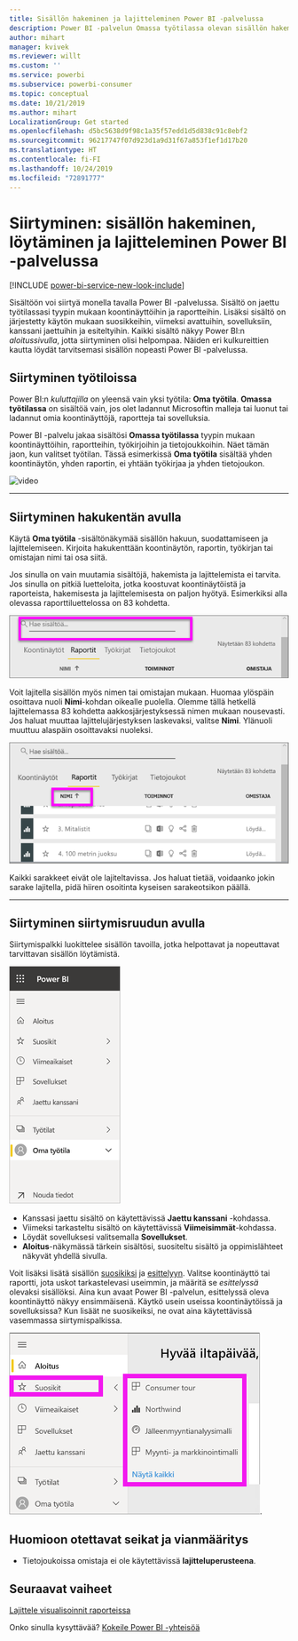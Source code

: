 ```yaml
---
title: Sisällön hakeminen ja lajitteleminen Power BI -palvelussa
description: Power BI -palvelun Omassa työtilassa olevan sisällön hakemisen ja lajittelemisen ohjeet
author: mihart
manager: kvivek
ms.reviewer: willt
ms.custom: ''
ms.service: powerbi
ms.subservice: powerbi-consumer
ms.topic: conceptual
ms.date: 10/21/2019
ms.author: mihart
LocalizationGroup: Get started
ms.openlocfilehash: d5bc5638d9f98c1a35f57edd1d5d838c91c8ebf2
ms.sourcegitcommit: 96217747f07d923d1a9d31f67a853f1ef1d17b20
ms.translationtype: HT
ms.contentlocale: fi-FI
ms.lasthandoff: 10/24/2019
ms.locfileid: "72891777"
---
```

# <a name="navigation-searching-finding-and-sorting-content-in-power-bi-service"></a>Siirtyminen: sisällön hakeminen, löytäminen ja lajitteleminen Power BI -palvelussa

[!INCLUDE [power-bi-service-new-look-include](../includes/power-bi-service-new-look-include.md)]

Sisältöön voi siirtyä monella tavalla Power BI -palvelussa. Sisältö on jaettu työtilassasi tyypin mukaan koontinäyttöihin ja raportteihin.  Lisäksi sisältö on järjestetty käytön mukaan suosikkeihin, viimeksi avattuihin, sovelluksiin, kanssani jaettuihin ja esiteltyihin. Kaikki sisältö näkyy Power BI:n *aloitussivulla*, jotta siirtyminen olisi helpompaa. Näiden eri kulkureittien kautta löydät tarvitsemasi sisällön nopeasti Power BI -palvelussa.  

## <a name="navigation-within-workspaces"></a>Siirtyminen työtiloissa

Power BI:n *kuluttajilla* on yleensä vain yksi työtila: **Oma työtila**. **Omassa työtilassa** on sisältöä vain, jos olet ladannut Microsoftin malleja tai luonut tai ladannut omia koontinäyttöjä, raportteja tai sovelluksia.  

Power BI -palvelu jakaa sisältösi **Omassa työtilassa** tyypin mukaan koontinäyttöihin, raportteihin, työkirjoihin ja tietojoukkoihin. Näet tämän jaon, kun valitset työtilan. Tässä esimerkissä **Oma työtila** sisältää yhden koontinäytön, yhden raportin, ei yhtään työkirjaa ja yhden tietojoukon.

![video](./media/end-user-search-sort/myworkspace/myworkspace.gif)

________________________________________
## <a name="navigation-using-the-search-field"></a>Siirtyminen hakukentän avulla
Käytä **Oma työtila** -sisältönäkymää sisällön hakuun, suodattamiseen ja lajittelemiseen. Kirjoita hakukenttään koontinäytön, raportin, työkirjan tai omistajan nimi tai osa siitä.  

Jos sinulla on vain muutamia sisältöjä, hakemista ja lajittelemista ei tarvita.  Jos sinulla on pitkiä luetteloita, jotka koostuvat koontinäytöistä ja raporteista, hakemisesta ja lajittelemisesta on paljon hyötyä. Esimerkiksi alla olevassa raporttiluettelossa on 83 kohdetta. 

![hae raporttia](./media/end-user-experience/power-bi-search.png)

Voit lajitella sisällön myös nimen tai omistajan mukaan. Huomaa ylöspäin osoittava nuoli **Nimi**-kohdan oikealle puolella. Olemme tällä hetkellä lajittelemassa 83 kohdetta aakkosjärjestyksessä nimen mukaan nousevasti. Jos haluat muuttaa lajittelujärjestyksen laskevaksi, valitse **Nimi**. Ylänuoli muuttuu alaspäin osoittavaksi nuoleksi.

![lajittele sisältö](./media/end-user-experience/power-bi-sort-new.png)

Kaikki sarakkeet eivät ole lajiteltavissa. Jos haluat tietää, voidaanko jokin sarake lajitella, pidä hiiren osoitinta kyseisen sarakeotsikon päällä.

___________________________________________________________________
## <a name="navigation-using-the-navigation-pane"></a>Siirtyminen siirtymisruudun avulla
Siirtymispalkki luokittelee sisällön tavoilla, jotka helpottavat ja nopeuttavat tarvittavan sisällön löytämistä.  

![vasen siirtymisruutu](./media/end-user-search-sort/power-bi-navbar.png)


- Kanssasi jaettu sisältö on käytettävissä **Jaettu kanssani** -kohdassa.
- Viimeksi tarkasteltu sisältö on käytettävissä **Viimeisimmät**-kohdassa. 
- Löydät sovelluksesi valitsemalla **Sovellukset**.
- **Aloitus**-näkymässä tärkein sisältösi, suositeltu sisältö ja oppimislähteet näkyvät yhdellä sivulla.

Voit lisäksi lisätä sisällön [suosikiksi](end-user-favorite.md) ja [esittelyyn](end-user-featured.md). Valitse koontinäyttö tai raportti, jota uskot tarkastelevasi useimmin, ja määritä se *esittelyssä* olevaksi sisällöksi. Aina kun avaat Power BI -palvelun, esittelyssä oleva koontinäyttö näkyy ensimmäisenä. Käytkö usein useissa koontinäytöissä ja sovelluksissa? Kun lisäät ne suosikeiksi, ne ovat aina käytettävissä vasemmassa siirtymispalkissa.

![Suosikit-pikaikkuna](./media/end-user-search-sort/power-bi-favorite.png).



## <a name="considerations-and-troubleshooting"></a>Huomioon otettavat seikat ja vianmääritys
* Tietojoukoissa omistaja ei ole käytettävissä **lajitteluperusteena**.

## <a name="next-steps"></a>Seuraavat vaiheet
[Lajittele visualisoinnit raporteissa](end-user-change-sort.md)

Onko sinulla kysyttävää? [Kokeile Power BI -yhteisöä](http://community.powerbi.com/)
